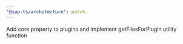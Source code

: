 ```yaml
---
"@zap-ts/architecture": patch
---
```


Add core property to plugins and implement getFilesForPlugin utility function

